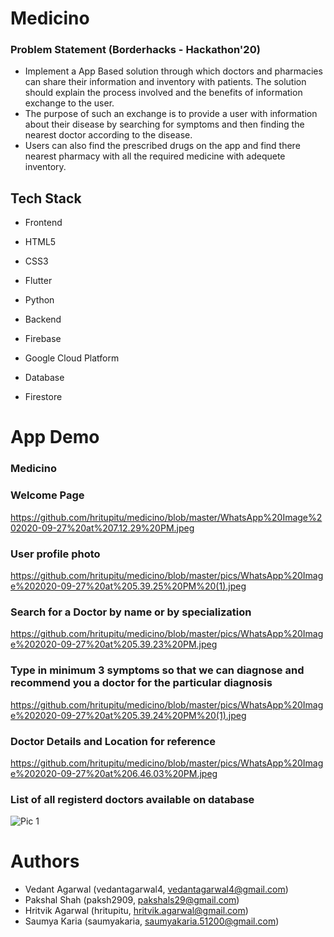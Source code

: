 # Medicino

### Problem Statement (Borderhacks - Hackathon'20)
- Implement a App Based solution through which doctors and pharmacies
can share their information and inventory with patients. The solution
should explain the process involved and the benefits of information
exchange to the user.
- The purpose of such an exchange is to provide a user with
information about their disease by searching for symptoms and then
finding the nearest doctor according to the disease.
- Users can also find the prescribed drugs on the app and find there
nearest pharmacy with all the required medicine with adequete
inventory.

## Tech Stack
- Frontend
- HTML5
- CSS3
- Flutter
- Python

- Backend
- Firebase
- Google Cloud Platform

- Database
- Firestore


# App Demo
### Medicino
### Welcome Page
https://github.com/hritupitu/medicino/blob/master/WhatsApp%20Image%202020-09-27%20at%207.12.29%20PM.jpeg

### User profile photo
https://github.com/hritupitu/medicino/blob/master/pics/WhatsApp%20Image%202020-09-27%20at%205.39.25%20PM%20(1).jpeg


### Search for a Doctor by name or by specialization
https://github.com/hritupitu/medicino/blob/master/pics/WhatsApp%20Image%202020-09-27%20at%205.39.23%20PM.jpeg

### Type in minimum 3 symptoms so that we can diagnose and recommend you a doctor for the particular diagnosis
https://github.com/hritupitu/medicino/blob/master/pics/WhatsApp%20Image%202020-09-27%20at%205.39.24%20PM%20(1).jpeg


### Doctor Details and Location for reference
https://github.com/hritupitu/medicino/blob/master/pics/WhatsApp%20Image%202020-09-27%20at%206.46.03%20PM.jpeg

### List of all  registerd doctors available on database
![Pic 1](https://github.com/hritupitu/medicino/blob/master/pics/WhatsApp%20Image%202020-09-27%20at%206.57.50%20PM.jpeg=60x50)



# Authors
* Vedant Agarwal (vedantagarwal4, vedantagarwal4@gmail.com)
* Pakshal Shah (paksh2909, pakshals29@gmail.com)
* Hritvik Agarwal (hritupitu, hritvik.agarwal@gmail.com)
* Saumya Karia (saumyakaria, saumyakaria.51200@gmail.com)
